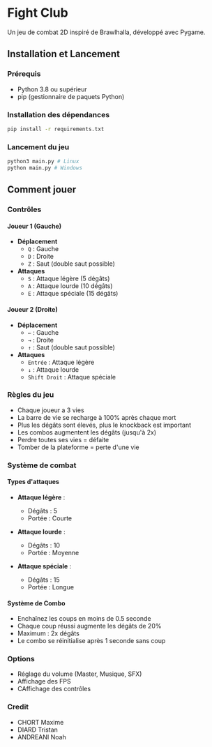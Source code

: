 # Fight Club

Un jeu de combat 2D inspiré de Brawlhalla, développé avec Pygame.

## Installation et Lancement

### Prérequis
- Python 3.8 ou supérieur
- pip (gestionnaire de paquets Python)

### Installation des dépendances
```bash
pip install -r requirements.txt
```

### Lancement du jeu
```bash
python3 main.py # Linux
python main.py # Windows
```

## Comment jouer

### Contrôles

#### Joueur 1 (Gauche)
- **Déplacement** 
  - `Q` : Gauche
  - `D` : Droite
  - `Z` : Saut (double saut possible)
- **Attaques**
  - `S` : Attaque légère (5 dégâts)
  - `A` : Attaque lourde (10 dégâts)
  - `E` : Attaque spéciale (15 dégâts)

#### Joueur 2 (Droite)
- **Déplacement**
  - `←` : Gauche
  - `→` : Droite
  - `↑` : Saut (double saut possible)
- **Attaques**
  - `Entrée` : Attaque légère
  - `↓` : Attaque lourde
  - `Shift Droit` : Attaque spéciale

### Règles du jeu

- Chaque joueur a 3 vies
- La barre de vie se recharge à 100% après chaque mort
- Plus les dégâts sont élevés, plus le knockback est important
- Les combos augmentent les dégâts (jusqu'à 2x)
- Perdre toutes ses vies = défaite
- Tomber de la plateforme = perte d'une vie

### Système de combat

#### Types d'attaques
- **Attaque légère** : 
  - Dégâts : 5
  - Portée : Courte
  
- **Attaque lourde** :
  - Dégâts : 10
  - Portée : Moyenne

- **Attaque spéciale** :
  - Dégâts : 15
  - Portée : Longue

#### Système de Combo
- Enchaînez les coups en moins de 0.5 seconde
- Chaque coup réussi augmente les dégâts de 20%
- Maximum : 2x dégâts
- Le combo se réinitialise après 1 seconde sans coup

### Options
- Réglage du volume (Master, Musique, SFX)
- Affichage des FPS
- CAffichage des contrôles


### Credit
- CHORT Maxime
- DIARD Tristan
- ANDREANI Noah